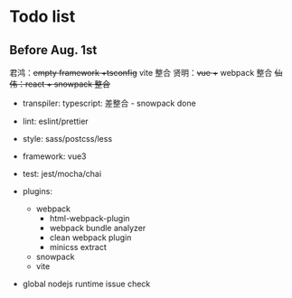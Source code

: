# Todo list

## Before Aug. 1st

君鸿：~~empty framework +tsconfig~~ vite 整合
贤明：~~vue +~~ webpack 整合 
~~仙伟：react + snowpack 整合~~

- transpiler: typescript: 差整合 - snowpack done
  
- lint: eslint/prettier
- style: sass/postcss/less
- framework: vue3   
- test: jest/mocha/chai

- plugins:
  - webpack
    - html-webpack-plugin
    - webpack bundle analyzer
    - clean webpack plugin
    - minicss extract
  - snowpack
  - vite
  
- global nodejs runtime issue check 

